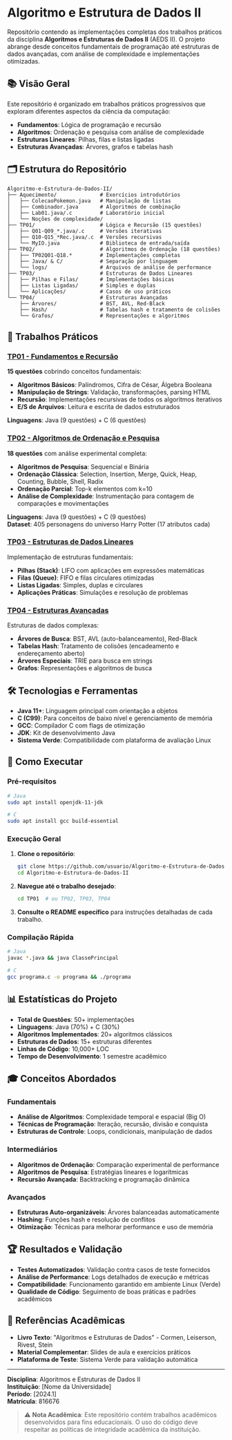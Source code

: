 # Algoritmo e Estrutura de Dados II

Repositório contendo as implementações completas dos trabalhos práticos da disciplina **Algoritmos e Estruturas de Dados II** (AEDS II). O projeto abrange desde conceitos fundamentais de programação até estruturas de dados avançadas, com análise de complexidade e implementações otimizadas.

## 📚 Visão Geral

Este repositório é organizado em trabalhos práticos progressivos que exploram diferentes aspectos da ciência da computação:

- **Fundamentos**: Lógica de programação e recursão
- **Algoritmos**: Ordenação e pesquisa com análise de complexidade  
- **Estruturas Lineares**: Pilhas, filas e listas ligadas
- **Estruturas Avançadas**: Árvores, grafos e tabelas hash

## 🗂️ Estrutura do Repositório

```
Algoritmo-e-Estrutura-de-Dados-II/
├── Aquecimento/              # Exercícios introdutórios
│   ├── ColecaoPokemon.java   # Manipulação de listas
│   ├── Combinador.java       # Algoritmos de combinação
│   ├── Lab01.java/.c         # Laboratório inicial
│   └── Noções de complexidade/
├── TP01/                     # Lógica e Recursão (15 questões)
│   ├── Q01-Q09_*.java/.c     # Versões iterativas
│   ├── Q10-Q15_*Rec.java/.c  # Versões recursivas
│   └── MyIO.java             # Biblioteca de entrada/saída
├── TP02/                     # Algoritmos de Ordenação (18 questões)
│   ├── TP02Q01-Q18.*         # Implementações completas
│   ├── Java/ & C/            # Separação por linguagem
│   └── logs/                 # Arquivos de análise de performance
├── TP03/                     # Estruturas de Dados Lineares
│   ├── Pilhas e Filas/       # Implementações básicas
│   ├── Listas Ligadas/       # Simples e duplas
│   └── Aplicações/           # Casos de uso práticos
└── TP04/                     # Estruturas Avançadas
    ├── Árvores/              # BST, AVL, Red-Black
    ├── Hash/                 # Tabelas hash e tratamento de colisões
    └── Grafos/               # Representações e algoritmos
```

## 🎯 Trabalhos Práticos

### [TP01 - Fundamentos e Recursão](TP01/)
**15 questões** cobrindo conceitos fundamentais:
- **Algoritmos Básicos**: Palíndromos, Cifra de César, Álgebra Booleana
- **Manipulação de Strings**: Validação, transformações, parsing HTML
- **Recursão**: Implementações recursivas de todos os algoritmos iterativos
- **E/S de Arquivos**: Leitura e escrita de dados estruturados

**Linguagens**: Java (9 questões) + C (6 questões)

### [TP02 - Algoritmos de Ordenação e Pesquisa](TP02/)
**18 questões** com análise experimental completa:
- **Algoritmos de Pesquisa**: Sequencial e Binária
- **Ordenação Clássica**: Selection, Insertion, Merge, Quick, Heap, Counting, Bubble, Shell, Radix
- **Ordenação Parcial**: Top-k elementos com k=10
- **Análise de Complexidade**: Instrumentação para contagem de comparações e movimentações

**Linguagens**: Java (9 questões) + C (9 questões)  
**Dataset**: 405 personagens do universo Harry Potter (17 atributos cada)

### [TP03 - Estruturas de Dados Lineares](TP03/)
Implementação de estruturas fundamentais:
- **Pilhas (Stack)**: LIFO com aplicações em expressões matemáticas
- **Filas (Queue)**: FIFO e filas circulares otimizadas
- **Listas Ligadas**: Simples, duplas e circulares
- **Aplicações Práticas**: Simulações e resolução de problemas

### [TP04 - Estruturas Avançadas](TP04/)
Estruturas de dados complexas:
- **Árvores de Busca**: BST, AVL (auto-balanceamento), Red-Black
- **Tabelas Hash**: Tratamento de colisões (encadeamento e endereçamento aberto)
- **Árvores Especiais**: TRIE para busca em strings
- **Grafos**: Representações e algoritmos de busca

## 🛠️ Tecnologias e Ferramentas

- **Java 11+**: Linguagem principal com orientação a objetos
- **C (C99)**: Para conceitos de baixo nível e gerenciamento de memória
- **GCC**: Compilador C com flags de otimização
- **JDK**: Kit de desenvolvimento Java
- **Sistema Verde**: Compatibilidade com plataforma de avaliação Linux

## 🚀 Como Executar

### Pré-requisitos
```bash
# Java
sudo apt install openjdk-11-jdk

# C
sudo apt install gcc build-essential
```

### Execução Geral
1. **Clone o repositório**:
   ```bash
   git clone https://github.com/usuario/Algoritmo-e-Estrutura-de-Dados-II.git
   cd Algoritmo-e-Estrutura-de-Dados-II
   ```

2. **Navegue até o trabalho desejado**:
   ```bash
   cd TP01  # ou TP02, TP03, TP04
   ```

3. **Consulte o README específico** para instruções detalhadas de cada trabalho.

### Compilação Rápida
```bash
# Java
javac *.java && java ClassePrincipal

# C  
gcc programa.c -o programa && ./programa
```

## 📊 Estatísticas do Projeto

- **Total de Questões**: 50+ implementações
- **Linguagens**: Java (70%) + C (30%)
- **Algoritmos Implementados**: 20+ algoritmos clássicos
- **Estruturas de Dados**: 15+ estruturas diferentes
- **Linhas de Código**: 10,000+ LOC
- **Tempo de Desenvolvimento**: 1 semestre acadêmico

## 🎓 Conceitos Abordados

### Fundamentais
- **Análise de Algoritmos**: Complexidade temporal e espacial (Big O)
- **Técnicas de Programação**: Iteração, recursão, divisão e conquista
- **Estruturas de Controle**: Loops, condicionais, manipulação de dados

### Intermediários  
- **Algoritmos de Ordenação**: Comparação experimental de performance
- **Algoritmos de Pesquisa**: Estratégias lineares e logarítmicas
- **Recursão Avançada**: Backtracking e programação dinâmica

### Avançados
- **Estruturas Auto-organizáveis**: Árvores balanceadas automaticamente
- **Hashing**: Funções hash e resolução de conflitos
- **Otimização**: Técnicas para melhorar performance e uso de memória

## 🏆 Resultados e Validação

- **Testes Automatizados**: Validação contra casos de teste fornecidos
- **Análise de Performance**: Logs detalhados de execução e métricas
- **Compatibilidade**: Funcionamento garantido em ambiente Linux (Verde)
- **Qualidade de Código**: Seguimento de boas práticas e padrões acadêmicos

## 📖 Referências Acadêmicas

- **Livro Texto**: "Algoritmos e Estruturas de Dados" - Cormen, Leiserson, Rivest, Stein
- **Material Complementar**: Slides de aula e exercícios práticos
- **Plataforma de Teste**: Sistema Verde para validação automática

---

**Disciplina**: Algoritmos e Estruturas de Dados II  
**Instituição**: [Nome da Universidade]  
**Período**: [2024.1]  
**Matrícula**: 816676

> ⚠️ **Nota Acadêmica**: Este repositório contém trabalhos acadêmicos desenvolvidos para fins educacionais. O uso do código deve respeitar as políticas de integridade acadêmica da instituição.